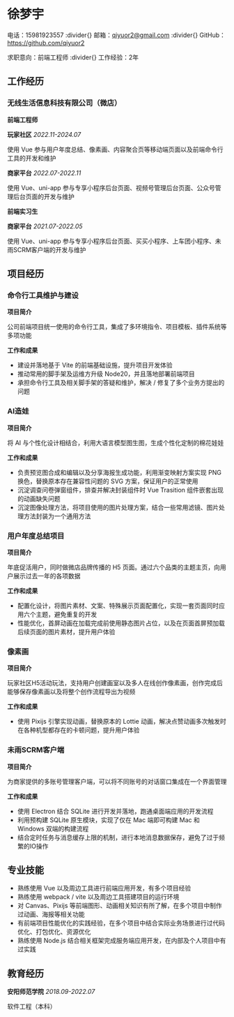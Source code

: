 # 徐梦宇

电话：15981923557 :divider{} 邮箱：qiyuor2@gmail.com :divider{} GitHub：https://github.com/qiyuor2

求职意向：前端工程师 :divider{} 工作经验：2年


## 工作经历

### 无线生活信息科技有限公司（微店）

**前端工程师**

**玩家社区**  *2022.11-2024.07*

使用 Vue 参与用户年度总结、像素画、内容聚合页等移动端页面以及前端命令行工具的开发和维护

**商家平台**  *2022.07-2022.11*

使用 Vue、uni-app 参与专享小程序后台页面、视频号管理后台页面、公众号管理后台页面的开发与维护

**前端实习生**

**商家平台**  *2021.07-2022.05*

使用 Vue、uni-app 参与专享小程序后台页面、买买小程序、上车团小程序、未雨SCRM客户端的开发与维护

## 项目经历

### 命令行工具维护与建设

**项目简介**

公司前端项目统一使用的命令行工具，集成了多环境指令、项目模板、插件系统等多项功能

**工作和成果**

- 建设并落地基于 Vite 的前端基础设施，提升项目开发体验
- 推动常用的脚手架及运维方升级 Node20，并且落地部署前端项目
- 承担命令行工具及相关脚手架的答疑和维护，解决 / 修复了多个业务方提出的问题

### AI造娃

**项目简介**

将 AI 与个性化设计相结合，利用大语言模型图生图，生成个性化定制的棉花娃娃

**工作和成果**

- 负责预览图合成和编辑以及分享海报生成功能，利用渐变映射方案实现 PNG 换色，替换原本存在兼容性问题的 SVG 方案，保证用户的正常使用
- 沉淀调查问卷弹窗组件，排查并解决封装组件时 Vue Trasition 组件嵌套出现的动画缺失问题
- 沉淀图像处理方法，将项目使用的图片处理方案，结合一些常用滤镜、图片处理方法封装为一个通用方法


### 用户年度总结项目

**项目简介**

年底促活用户，同时做微店品牌传播的 H5 页面。通过六个品类的主题主页，向用户展示过去一年的各项数据

**工作和成果**

- 配置化设计，将图片素材、文案、特殊展示页面配置化，实现一套页面同时应用六个主题，避免重复的开发
- 性能优化，首屏动画在加载完成前使用静态图片占位，以及在页面首屏预加载后续页面的图片素材，提升用户体验


### 像素画

**项目简介**

玩家社区H5活动玩法，支持用户创建画室以及多人在线创作像素画，创作完成后能够保存像素画以及将整个创作流程导出为视频

**工作和成果**

- 使用 Pixijs 引擎实现动画，替换原本的 Lottie 动画，解决点赞动画多次触发时在各种机型都存在的卡顿问题，提升用户体验

### 未雨SCRM客户端

**项目简介**

为商家提供的多账号管理客户端，可以将不同账号的对话窗口集成在一个界面管理

**工作和成果**

- 使用 Electron 结合 SQLite 进行开发并落地，跑通桌面端应用的开发流程
- 利用预构建 SQLite 原生模块，实现了仅在 Mac 端即可构建 Mac 和 Windows 双端的构建流程
- 结合定时任务与消息缓存上限的机制，进行本地消息数据保存，避免了过于频繁的IO操作

## 专业技能

- 熟练使用 Vue 以及周边工具进行前端应用开发，有多个项目经验
- 熟练使用 webpack / vite 以及周边工具搭建项目的运行环境
- 对 Canvas、Pixijs 等前端图形、动画相关知识有所了解，在多个项目中制作过动画、海报等相关功能
- 有前端项目性能优化的实践经验，在多个项目中结合实际业务场景进行过代码优化、打包优化、资源优化
- 熟练使用 Node.js 结合相关框架完成服务端应用开发，在内部及个人项目中有过实践

## 教育经历

**安阳师范学院** *2018.09-2022.07*

软件工程（本科）